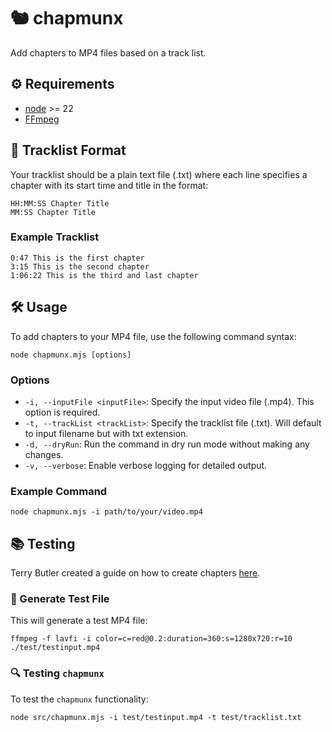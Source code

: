 # 🐿️ chapmunx

Add chapters to MP4 files based on a track list.

## ⚙️ Requirements

- [node](https://nodejs.org) >= 22
- [FFmpeg](https://www.ffmpeg.org/)

## 📄 Tracklist Format

Your tracklist should be a plain text file (.txt) where each line specifies a chapter with its start time and title in the format:

```plaintext
HH:MM:SS Chapter Title
MM:SS Chapter Title
```

### Example Tracklist

```plaintext
0:47 This is the first chapter
3:15 This is the second chapter
1:06:22 This is the third and last chapter
```

## 🛠️ Usage

To add chapters to your MP4 file, use the following command syntax:

```shell
node chapmunx.mjs [options]
```

### Options

- `-i, --inputFile <inputFile>`: Specify the input video file (.mp4). This option is required.
- `-t, --trackList <trackList>`: Specify the tracklist file (.txt). Will default to input filename but with txt extension.
- `-d, --dryRun`: Run the command in dry run mode without making any changes.
- `-v, --verbose`: Enable verbose logging for detailed output.

### Example Command

```shell
node chapmunx.mjs -i path/to/your/video.mp4
```

## 📚 Testing

Terry Butler created a guide on how to create chapters [here](https://www.terrybutler.co.uk/2021/08/01/how-to-add-chapters-to-video-using-ffmpeg/).

### 🧪 Generate Test File

This will generate a test MP4 file:

```shell
ffmpeg -f lavfi -i color=c=red@0.2:duration=360:s=1280x720:r=10 ./test/testinput.mp4
```

### 🔍 Testing `chapmunx`

To test the `chapmunx` functionality:

```shell
node src/chapmunx.mjs -i test/testinput.mp4 -t test/tracklist.txt
```
